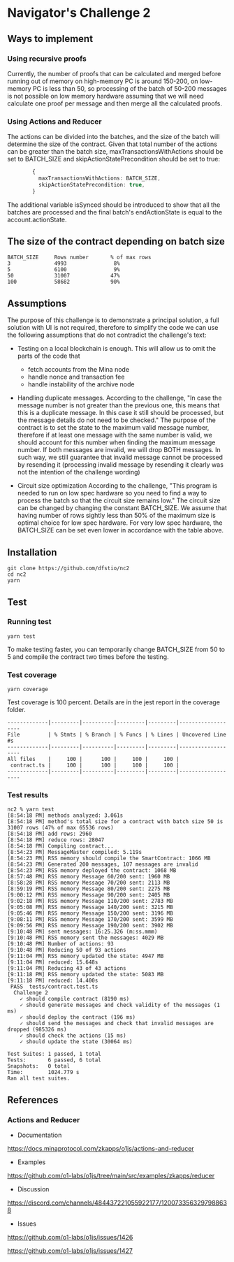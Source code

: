 # Navigator's Challenge 2

## Ways to implement

### Using recursive proofs

Currently, the number of proofs that can be calculated and merged before running out of memory on high-memory PC is around 150-200, on low-memory PC is less than 50, so processing of the batch of 50-200 messages is not possible on low memory hardware assuming that we will need calculate one proof per message and then merge all the calculated proofs.

### Using Actions and Reducer

The actions can be divided into the batches, and the size of the batch will determine the size of the contract. Given that total number of the actions can be greater than the batch size, maxTransactionsWithActions should be set to BATCH_SIZE and skipActionStatePrecondition should be set to true:

```typescript
        {
          maxTransactionsWithActions: BATCH_SIZE,
          skipActionStatePrecondition: true,
        }
```

The additional variable isSynced should be introduced to show that all the batches are processed and the final batch's endActionState is equal to the account.actionState.

## The size of the contract depending on batch size

```
BATCH_SIZE     Rows number       % of max rows
3              4993               8%
5              6100               9%
50             31007             47%
100            58682             90%
```

## Assumptions

The purpose of this challenge is to demonstrate a principal solution, a full solution with UI is not required, therefore to simplify the code we can use the following assumptions that do not contradict the challenge's text:

- Testing on a local blockchain is enough. This will allow us to omit the parts of the code that

  - fetch accounts from the Mina node
  - handle nonce and transaction fee
  - handle instability of the archive node

- Handling duplicate messages.
  According to the challenge, "In case the message number is not greater than the previous one, this means that this is a duplicate message. In this case it still should be processed, but the message details do not need to be checked." The purpose of the contract is to set the state to the maximum valid message number, therefore if at least one message with the same number is valid, we should account for this number when finding the maximum message number. If both messages are invalid, we will drop BOTH messages. In such way, we still guarantee that invalid message cannot be processed by resending it (processing invalid message by resending it clearly was not the intention of the challenge wording)

- Circuit size optimization
  According to the challenge, "This program is needed to run on low spec hardware so you need to find a way to process the batch so that the circuit size remains low." The circuit size can be changed by changing the constant BATCH_SIZE. We assume that having number of rows sightly less than 50% of the maximum size is optimal choice for low spec hardware. For very low spec hardware, the BATCH_SIZE can be set even lower in accordance with the table above.

## Installation

```
git clone https://github.com/dfstio/nc2
cd nc2
yarn
```

## Test

### Running test

```
yarn test
```

To make testing faster, you can temporarily change BATCH_SIZE from 50 to 5 and compile the contract two times before the testing.

### Test coverage

```
yarn coverage
```

Test coverage is 100 percent. Details are in the jest report in the coverage folder.

```
-------------|---------|----------|---------|---------|-------------------
File         | % Stmts | % Branch | % Funcs | % Lines | Uncovered Line #s
-------------|---------|----------|---------|---------|-------------------
All files    |     100 |      100 |     100 |     100 |
 contract.ts |     100 |      100 |     100 |     100 |
-------------|---------|----------|---------|---------|-------------------
```

### Test results

```
nc2 % yarn test
[8:54:18 PM] methods analyzed: 3.061s
[8:54:18 PM] method's total size for a contract with batch size 50 is 31007 rows (47% of max 65536 rows)
[8:54:18 PM] add rows: 2960
[8:54:18 PM] reduce rows: 28047
[8:54:18 PM] Compiling contract...
[8:54:23 PM] MessageMaster compiled: 5.119s
[8:54:23 PM] RSS memory should compile the SmartContract: 1066 MB
[8:54:23 PM] Generated 200 messages, 107 messages are invalid
[8:54:23 PM] RSS memory deployed the contract: 1068 MB
[8:57:48 PM] RSS memory Message 60/200 sent: 1960 MB
[8:58:28 PM] RSS memory Message 70/200 sent: 2113 MB
[8:59:19 PM] RSS memory Message 80/200 sent: 2275 MB
[9:00:12 PM] RSS memory Message 90/200 sent: 2405 MB
[9:02:18 PM] RSS memory Message 110/200 sent: 2783 MB
[9:05:08 PM] RSS memory Message 140/200 sent: 3215 MB
[9:05:46 PM] RSS memory Message 150/200 sent: 3196 MB
[9:08:11 PM] RSS memory Message 170/200 sent: 3599 MB
[9:09:56 PM] RSS memory Message 190/200 sent: 3902 MB
[9:10:48 PM] sent messages: 16:25.326 (m:ss.mmm)
[9:10:48 PM] RSS memory sent the messages: 4029 MB
[9:10:48 PM] Number of actions: 93
[9:10:48 PM] Reducing 50 of 93 actions
[9:11:04 PM] RSS memory updated the state: 4947 MB
[9:11:04 PM] reduced: 15.648s
[9:11:04 PM] Reducing 43 of 43 actions
[9:11:18 PM] RSS memory updated the state: 5083 MB
[9:11:18 PM] reduced: 14.400s
 PASS  tests/contract.test.ts
  Challenge 2
    ✓ should compile contract (8190 ms)
    ✓ should generate messages and check validity of the messages (1 ms)
    ✓ should deploy the contract (196 ms)
    ✓ should send the messages and check that invalid messages are dropped (985326 ms)
    ✓ should check the actions (15 ms)
    ✓ should update the state (30064 ms)

Test Suites: 1 passed, 1 total
Tests:       6 passed, 6 total
Snapshots:   0 total
Time:        1024.779 s
Ran all test suites.

```

## References

### Actions and Reducer

- Documentation

https://docs.minaprotocol.com/zkapps/o1js/actions-and-reducer

- Examples

https://github.com/o1-labs/o1js/tree/main/src/examples/zkapps/reducer

- Discussion

https://discord.com/channels/484437221055922177/1200733563297988638

- Issues

https://github.com/o1-labs/o1js/issues/1426

https://github.com/o1-labs/o1js/issues/1427
